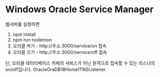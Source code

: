 # Windows Oracle Service Manager

웹서버를 실행하면

1. npm install
2. npm run nodemon
3. 오라클 켜기 - http://주소:3000/service/on 접속
4. 오라클 끄기 - http://주소:3000/service/off 접속

단, 오라클 데이터베이스 자체의 서비스가 아닌 원격으로 접속할 수 있는 리스너의 on/off입니다.
OracleOraDB18Home1TNSListener
